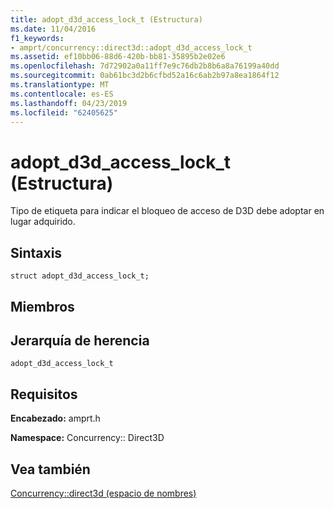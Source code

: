 ```yaml
---
title: adopt_d3d_access_lock_t (Estructura)
ms.date: 11/04/2016
f1_keywords:
- amprt/concurrency::direct3d::adopt_d3d_access_lock_t
ms.assetid: ef10bb06-88d6-420b-bb81-35895b2e02e6
ms.openlocfilehash: 7d72902a0a11ff7e9c76db2b8b6a8a76199a40dd
ms.sourcegitcommit: 0ab61bc3d2b6cfbd52a16c6ab2b97a8ea1864f12
ms.translationtype: MT
ms.contentlocale: es-ES
ms.lasthandoff: 04/23/2019
ms.locfileid: "62405625"
---
```

# <a name="adoptd3daccesslockt-structure"></a>adopt_d3d_access_lock_t (Estructura)

Tipo de etiqueta para indicar el bloqueo de acceso de D3D debe adoptar en lugar adquirido.

## <a name="syntax"></a>Sintaxis

```
struct adopt_d3d_access_lock_t;
```

## <a name="members"></a>Miembros

## <a name="inheritance-hierarchy"></a>Jerarquía de herencia

`adopt_d3d_access_lock_t`

## <a name="requirements"></a>Requisitos

**Encabezado:** amprt.h

**Namespace:** Concurrency:: Direct3D

## <a name="see-also"></a>Vea también

[Concurrency::direct3d (espacio de nombres)](concurrency-direct3d-namespace.md)
